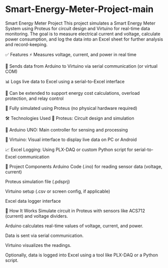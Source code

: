 # Smart-Energy-Meter-Project-main
Smart Energy Meter Project
This project simulates a Smart Energy Meter System using Proteus for circuit design and Virtuino for real-time data monitoring. The goal is to measure electrical current and voltage, calculate power consumption, and log the data into an Excel sheet for further analysis and record-keeping.

✅ Features
⚡ Measures voltage, current, and power in real time

📲 Sends data from Arduino to Virtuino via serial communication (or virtual COM)

📊 Logs live data to Excel using a serial-to-Excel interface

🔁 Can be extended to support energy cost calculations, overload protection, and relay control

📐 Fully simulated using Proteus (no physical hardware required)

🛠 Technologies Used
🔌 Proteus: Circuit design and simulation

🤖 Arduino UNO: Main controller for sensing and processing

📱 Virtuino: Visual interface to display live data on PC or Android

📈 Excel Logging: Using PLX-DAQ or custom Python script for serial-to-Excel communication

📁 Project Components
Arduino Code (.ino) for reading sensor data (voltage, current)

Proteus simulation file (.pdsprj)

Virtuino setup (.csv or screen config, if applicable)

Excel data logger interface

🚀 How It Works
Simulate circuit in Proteus with sensors like ACS712 (current) and voltage dividers.

Arduino calculates real-time values of voltage, current, and power.

Data is sent via serial communication.

Virtuino visualizes the readings.

Optionally, data is logged into Excel using a tool like PLX-DAQ or a Python script.
